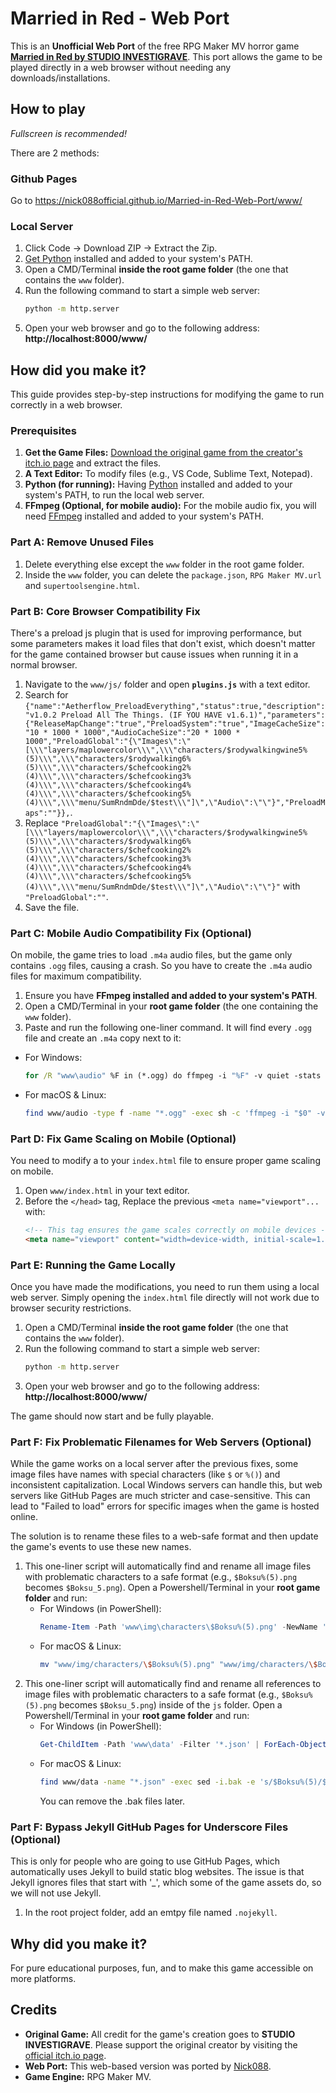 # Married in Red - Web Port

This is an **Unofficial Web Port** of the free RPG Maker MV horror game [**Married in Red by STUDIO INVESTIGRAVE**](https://racheldrawsthis.itch.io/married-in-red). This port allows the game to be played directly in a web browser without needing any downloads/installations.

## How to play

*Fullscreen is recommended!*

There are 2 methods:

### Github Pages
Go to https://nick088official.github.io/Married-in-Red-Web-Port/www/

### Local Server
1. Click Code -> Download ZIP -> Extract the Zip.
2. [Get Python](https://www.python.org/downloads/) installed and added to your system's PATH.
3. Open a CMD/Terminal **inside the root game folder** (the one that contains the `www` folder).
4.  Run the following command to start a simple web server:
    ```bash
    python -m http.server
    ```
5.  Open your web browser and go to the following address:
    **http://localhost:8000/www/**


## How did you make it?

This guide provides step-by-step instructions for modifying the game to run correctly in a web browser.

### Prerequisites

1. **Get the Game Files:** [Download the original game from the creator's itch.io page](https://racheldrawsthis.itch.io/married-in-red) and extract the files.
2. **A Text Editor:** To modify files (e.g., VS Code, Sublime Text, Notepad).
3. **Python (for running):** Having [Python](https://www.python.org/downloads/) installed and added to your system's PATH, to run the local web server.
4. **FFmpeg (Optional, for mobile audio):** For the mobile audio fix, you will need [FFmpeg](https://ffmpeg.org/download.html) installed and added to your system's PATH.


### Part A: Remove Unused Files

1. Delete everything else except the `www` folder in the root game folder.
2. Inside the `www` folder, you can delete the `package.json`, `RPG Maker MV.url` and `supertoolsengine.html`.

### Part B: Core Browser Compatibility Fix

There's a preload js plugin that is used for improving performance, but some parameters makes it load files that don't exist, which doesn't matter for the game contained browser but cause issues when running it in a normal browser.

1. Navigate to the `www/js/` folder and open **`plugins.js`** with a text editor.
2. Search for `{"name":"Aetherflow_PreloadEverything","status":true,"description":"v1.0.2 Preload All The Things. (IF YOU HAVE v1.6.1)","parameters":{"ReleaseMapChange":"true","PreloadSystem":"true","ImageCacheSize":"10 * 1000 * 1000","AudioCacheSize":"20 * 1000 * 1000","PreloadGlobal":"{\"Images\":\"[\\\"layers/maplowercolor\\\",\\\"characters/$rodywalkingwine5%(5)\\\",\\\"characters/$rodywalking6%(5)\\\",\\\"characters/$chefcooking2%(4)\\\",\\\"characters/$chefcooking3%(4)\\\",\\\"characters/$chefcooking4%(4)\\\",\\\"characters/$chefcooking5%(4)\\\",\\\"menu/SumRndmDde/$test\\\"]\",\"Audio\":\"\"}","PreloadMaps":""}},`.
3. Replace `"PreloadGlobal":"{\"Images\":\"[\\\"layers/maplowercolor\\\",\\\"characters/$rodywalkingwine5%(5)\\\",\\\"characters/$rodywalking6%(5)\\\",\\\"characters/$chefcooking2%(4)\\\",\\\"characters/$chefcooking3%(4)\\\",\\\"characters/$chefcooking4%(4)\\\",\\\"characters/$chefcooking5%(4)\\\",\\\"menu/SumRndmDde/$test\\\"]\",\"Audio\":\"\"}"` with `"PreloadGlobal":""`.
4. Save the file.

### Part C: Mobile Audio Compatibility Fix (Optional)

On mobile, the game tries to load `.m4a` audio files, but the game only contains `.ogg` files, causing a crash. So you have to create the `.m4a` audio files for maximum compatibility.

1. Ensure you have **FFmpeg installed and added to your system's PATH**.
2. Open a CMD/Terminal in your **root game folder** (the one containing the `www` folder).
3. Paste and run the following one-liner command. It will find every `.ogg` file and create an `.m4a` copy next to it:
- For Windows:
    ```cmd
    for /R "www\audio" %F in (*.ogg) do ffmpeg -i "%F" -v quiet -stats "%~dpnF.m4a"
    ```
- For macOS & Linux:
    ```bash
    find www/audio -type f -name "*.ogg" -exec sh -c 'ffmpeg -i "$0" -v quiet -stats "${0%.ogg}.m4a"' {} \;
    ```

### Part D: Fix Game Scaling on Mobile (Optional)

You need to modify a to your `index.html` file to ensure proper game scaling on mobile.

1. Open `www/index.html` in your text editor.
2. Before the `</head>` tag, Replace the previous `<meta name="viewport"...` with:
    ```html
    <!-- This tag ensures the game scales correctly on mobile devices -->
    <meta name="viewport" content="width=device-width, initial-scale=1.0, maximum-scale=1.0, user-scalable=no">
    ```

### Part E: Running the Game Locally

Once you have made the modifications, you need to run them using a local web server. Simply opening the `index.html` file directly will not work due to browser security restrictions.

1. Open a CMD/Terminal **inside the root game folder** (the one that contains the `www` folder).
2. Run the following command to start a simple web server:
    ```bash
    python -m http.server
    ```
3. Open your web browser and go to the following address:
    **http://localhost:8000/www/**

The game should now start and be fully playable.

### Part F: Fix Problematic Filenames for Web Servers (Optional)

While the game works on a local server after the previous fixes, some image files have names with special characters (like `$` or `%()`) and inconsistent capitalization. Local Windows servers can handle this, but web servers like GitHub Pages are much stricter and case-sensitive. This can lead to "Failed to load" errors for specific images when the game is hosted online.

The solution is to rename these files to a web-safe format and then update the game's events to use these new names.

1. This one-liner script will automatically find and rename all image files with problematic characters to a safe format (e.g., `$Boksu%(5).png` becomes `$Boksu_5.png`). Open a Powershell/Terminal in your **root game folder** and run:
    - For Windows (in PowerShell):
        ```powershell
        Rename-Item -Path 'www\img\characters\$Boksu%(5).png' -NewName '$Boksu_5.png'; Rename-Item -Path 'www\img\characters\$BoksuBloody%(5).png' -NewName '$BoksuBloody_5.png'; Rename-Item -Path 'www\img\characters\$BoksuCoatOff%(5).png' -NewName '$BoksuCoatOff_5.png'; Rename-Item -Path 'www\img\characters\$BoksuCoatOffLighting%(5).png' -NewName '$BoksuCoatOffLighting_5.png'; Rename-Item -Path 'www\img\characters\$BoksuWhite%(5).png' -NewName '$BoksuWhite_5.png'; Rename-Item -Path 'www\img\characters\$BoksuWhiteLighting%(5).png' -NewName '$BoksuWhiteLighting_5.png'; Rename-Item -Path 'www\img\characters\$KillAnimation%(8).png' -NewName '$KillAnimation_8.png'; Rename-Item -Path 'www\audio\bgm\(Menu) Time and Silence.ogg' -NewName 'Menu_Time_and_Silence.ogg'; Rename-Item -Path 'www\audio\bgm\(Menu) Time and Silence.m4a' -NewName 'Menu_Time_and_Silence.m4a'
        ```
    - For macOS & Linux:
        ```bash
        mv "www/img/characters/\$Boksu%(5).png" "www/img/characters/\$Boksu_5.png" && mv "www/img/characters/\$BoksuBloody%(5).png" "www/img/characters/\$BoksuBloody_5.png" && mv "www/img/characters/\$BoksuCoatOff%(5).png" "www/img/characters/\$BoksuCoatOff_5.png" && mv "www/img/characters/\$BoksuCoatOffLighting%(5).png" "www/img/characters/\$BoksuCoatOffLighting_5.png" && mv "www/img/characters/\$BoksuWhite%(5).png" "www/img/characters/\$BoksuWhite_5.png" && mv "www/img/characters/\$BoksuWhiteLighting%(5).png" "www/img/characters/\$BoksuWhiteLighting_5.png" && mv "www/img/characters/\$KillAnimation%(8).png" "www/img/characters/\$KillAnimation_8.png" && mv "www/audio/bgm/(Menu) Time and Silence.ogg" "www/audio/bgm/Menu_Time_and_Silence.ogg" && mv "www/audio/bgm/(Menu) Time and Silence.m4a" "www/audio/bgm/Menu_Time_and_Silence.m4a"
        ```
2. This one-liner script will automatically find and rename all references to image files with problematic characters to a safe format (e.g., `$Boksu%(5).png` becomes `$Boksu_5.png`) inside of the `js` folder. Open a Powershell/Terminal in your **root game folder** and run:
    - For Windows (in PowerShell):
        ```powershell
        Get-ChildItem -Path 'www\data' -Filter '*.json' | ForEach-Object { $originalContent = Get-Content -Path $_.FullName -Raw; $newContent = $originalContent -replace '\$Boksu%\(5\)', '$Boksu_5' -replace '\$BoksuBloody%\(5\)', '$BoksuBloody_5' -replace '\$BoksuCoatOff%\(5\)', '$BoksuCoatOff_5' -replace '\$BoksuCoatOffLighting%\(5\)', '$BoksuCoatOffLighting_5' -replace '\$BoksuWhite%\(5\)', '$BoksuWhite_5' -replace '\$BoksuWhiteLighting%\(5\)', '$BoksuWhiteLighting_5' -replace '\$KillAnimation%\(8\)', '$KillAnimation_8' -replace '\(Menu\) Time and Silence', 'Menu_Time_and_Silence'; if ($originalContent -ne $newContent) { Write-Host "Updating references in: $($_.FullName)"; Set-Content -Path $_.FullName -Value $newContent -NoNewline } }
        ```
    - For macOS & Linux:
        ```bash
        find www/data -name "*.json" -exec sed -i.bak -e 's/$Boksu%(5)/$Boksu_5/g' -e 's/$BoksuBloody%(5)/$BoksuBloody_5/g' -e 's/$BoksuCoatOff%(5)/$BoksuCoatOff_5/g' -e 's/$BoksuCoatOffLighting%(5)/$BoksuCoatOffLighting_5/g' -e 's/$BoksuWhite%(5)/$BoksuWhite_5/g' -e 's/$BoksuWhiteLighting%(5)/$BoksuWhiteLighting_5/g' -e 's/$KillAnimation%(8)/$KillAnimation_8/g' -e 's/(Menu) Time and Silence/Menu_Time_and_Silence/g' {} +
        ```
        You can remove the .bak files later.

### Part F: Bypass Jekyll GitHub Pages for Underscore Files (Optional)

This is only for people who are going to use GitHub Pages, which automatically uses Jekyll to build static blog websites. The issue is that Jekyll ignores files that start with '_', which some of the game assets do, so we will not use Jekyll.

1. In the root project folder, add an emtpy file named `.nojekyll`.


## Why did you make it?

For pure educational purposes, fun, and to make this game accessible on more platforms.


## Credits

- **Original Game:** All credit for the game's creation goes to **STUDIO INVESTIGRAVE**. Please support the original creator by visiting the [official itch.io page](https://racheldrawsthis.itch.io/married-in-red).
- **Web Port:** This web-based version was ported by [Nick088](https://linktr.ee/nick088).
- **Game Engine:** RPG Maker MV.
